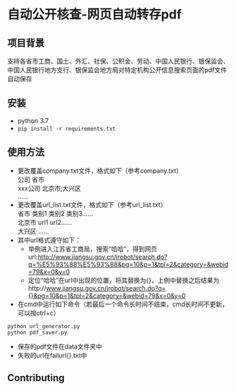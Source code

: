 # 自动公开核查-网页自动转存pdf
## 项目背景
支持各省市工商、国土、外汇、社保、公积金、劳动、中国人民银行、银保监会、中国人民银行地方支行、银保监会地方局对特定机构公开信息搜索页面的pdf文件自动保存

## 安装
- python 3.7
- ```pip install -r requirements.txt```

## 使用方法
- 更改覆盖company.txt文件，格式如下（参考company.txt）  
  公司  省市  
  xxx公司 北京市;大兴区  
  ……  
- 更改覆盖url_list.txt文件，格式如下（参考url_list.txt）  
  省市  类别1 类别2 类别3……  
  北京市 url1  url2……  
  大兴区 ……  
- 其中url格式遵守如下：
  - 举例进入江苏省工商局，搜索“哈哈”，得到网页url:http://www.jiangsu.gov.cn/jrobot/search.do?q=%E5%93%88%E5%93%88&pg=10&p=1&tpl=2&category=&webid=79&x=0&y=0
  - 定位“哈哈”在url中出现的位置，将其替换为{}，上例中替换之后结果为http://www.jiangsu.gov.cn/jrobot/search.do?q={}&pg=10&p=1&tpl=2&category=&webid=79&x=0&y=0
- 在cmd中运行如下命令（若最后一个命令长时间不结束，cmd长时间不更新，可以按ctrl+c）  
```
python url_generator.py
python pdf_saver.py
```
- 保存的pdf文件在data文件夹中
- 失败的url在failurl{}.txt中

## Contributing

